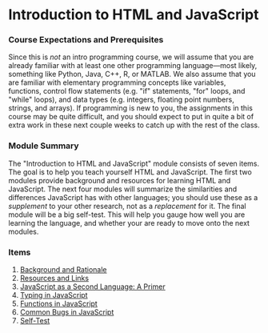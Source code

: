 # Introduction to HTML and JavaScript

### Course Expectations and Prerequisites

Since this is *not* an intro programming course, we will assume that you are
already familiar with at least one other programming language—most likely,
something like Python, Java, C++, R, or MATLAB.  We also assume that you are
familiar with elementary programming concepts like variables, functions,
control flow statements (e.g. "if" statements, "for" loops, and "while" loops),
and data types (e.g. integers, floating point numbers, strings, and arrays).
If programming is new to you, the assignments in this course may be quite
difficult, and you should expect to put in quite a bit of extra work in these
next couple weeks to catch up with the rest of the class.


### Module Summary

The "Introduction to HTML and JavaScript" module consists of seven items.  The
goal is to help you teach yourself HTML and JavaScript.  The first two modules
provide background and resources for learning HTML and JavaScript.  The next
four modules will summarize the similarities and differences JavaScript has
with other languages; you should use these as a *supplement* to your other
research, not as a *replacement* for it.  The final module will be a big
self-test.  This will help you gauge how well you are learning the language,
and whether your are ready to move onto the next modules.


### Items

1. [Background and Rationale](1.background-and-rationale.html)
2. [Resources and Links](2.resources-and-links.html)
3. [JavaScript as a Second Language: A Primer](3.javascript-primer.html)
4. [Typing in JavaScript](4.typing-in-javascript.html)
5. [Functions in JavaScript](5.functions-in-javascript.html)
6. [Common Bugs in JavaScript](6.common-bugs-in-javascript.html)
7. [Self-Test](7.self-test.html)
